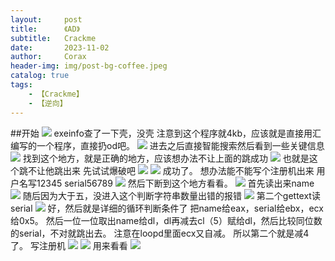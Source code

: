 ```yaml
---
layout:     post
title:      《AD》
subtitle:   Crackme
date:       2023-11-02
author:     Corax
header-img: img/post-bg-coffee.jpeg
catalog: true
tags:
    - 【Crackme】
    - 【逆向】
---
```


##开始
![](https://typora-1321221957.cos.ap-shanghai.myqcloud.com/image1/202311020030320.png)
exeinfo查了一下壳，没壳
注意到这个程序就4kb，应该就是直接用汇编写的一个程序，直接扔od吧。
![](https://typora-1321221957.cos.ap-shanghai.myqcloud.com/image1/202311020030321.png)
进去之后直接智能搜索然后看到一些关键信息
![](https://typora-1321221957.cos.ap-shanghai.myqcloud.com/image1/202311020030322.png)
找到这个地方，就是正确的地方，应该想办法不让上面的跳成功
![](https://typora-1321221957.cos.ap-shanghai.myqcloud.com/image1/202311020030323.png)
也就是这个跳不让他跳出来
先试试爆破吧
![](https://typora-1321221957.cos.ap-shanghai.myqcloud.com/image1/202311020030324.png)
![](https://typora-1321221957.cos.ap-shanghai.myqcloud.com/image1/202311020030325.png)
成功了。
想办法能不能写个注册机出来
用户名写12345
serial56789
![](https://typora-1321221957.cos.ap-shanghai.myqcloud.com/image1/202311020030326.png)
然后下断到这个地方看看。
![](https://typora-1321221957.cos.ap-shanghai.myqcloud.com/image1/202311020030327.png)
首先读出来name
![](https://typora-1321221957.cos.ap-shanghai.myqcloud.com/image1/202311020030328.png)
随后因为大于五，没进入这个判断字符串数量出错的报错
![](https://typora-1321221957.cos.ap-shanghai.myqcloud.com/image1/202311020030329.png)
第二个gettext读serial
![](https://typora-1321221957.cos.ap-shanghai.myqcloud.com/image1/202311020030330.png)
好，然后就是详细的循环判断条件了
把name给eax，serial给ebx，ecx给0x5。
然后一位一位取出name给dl，dl再减去cl（5）赋给dl，然后比较同位数的serial，不对就跳出去。
注意在loopd里面ecx又自减。
所以第二个就是减4了。
写注册机
![](https://typora-1321221957.cos.ap-shanghai.myqcloud.com/image1/202311020030331.png)
![](https://typora-1321221957.cos.ap-shanghai.myqcloud.com/image1/202311020030332.png)
用来看看
![](https://typora-1321221957.cos.ap-shanghai.myqcloud.com/image1/202311020030333.png)
